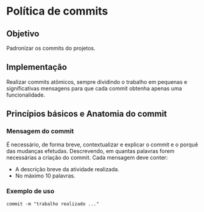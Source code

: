 # Política de commits

## Objetivo

Padronizar os commits do projetos.

## Implementação

Realizar commits atômicos, sempre dividindo o trabalho em pequenas e significativas mensagens para que cada commit obtenha apenas uma funcionalidade.

## Princípios básicos e Anatomia do commit

### Mensagem do commit

É necessário, de forma breve, contextualizar e explicar o commit e o porquê das mudanças efetudas. Descrevendo, em quantas palavras forem necessárias a criação do commit. Cada mensagem deve conter:

- A descrição breve da atividade realizada.
- No máximo 10 palavras.

### Exemplo de uso

```
commit -m "trabalho realizado ..."
```

